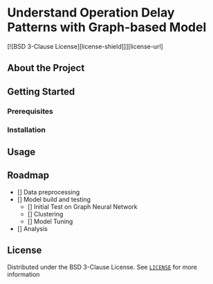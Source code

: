 # Understand Operation Delay Patterns with Graph-based Model

[![BSD 3-Clause License][license-shield]]][license-url]

## About the Project

## Getting Started

### Prerequisites

### Installation

## Usage

## Roadmap

- [] Data preprocessing
- [] Model build and testing
  - [] Initial Test on Graph Neural Network
  - [] Clustering
  - [] Model Tuning
- [] Analysis

## License

Distributed under the BSD 3-Clause License. See [`LICENSE`](./LICENSE) for more information
